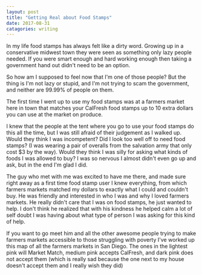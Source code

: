 ```yaml
---
layout: post
title: "Getting Real about Food Stamps"
date: 2017-08-31
catagories: writing
---
```

In my life food stamps has always felt like a dirty word. Growing up in a conservative midwest town they were seen as something only lazy people needed. If you were smart enough and hard working enough then taking a government hand out didn't need to be an option.

So how am I supposed to feel now that I'm one of those people? But the thing is I'm not lazy or stupid, and I'm not trying to scam the government, and neither are 99.99% of people on them.

The first time I went up to use my food stamps was at a farmers market here in town that matches your CalFresh food stamps up to 10 extra dollars you can use at the market on produce. 

I knew that the people at the tent where you go to use your food stamps do this all the time, but I was still afraid of their judgement as I walked up. Would they think I was incompetent? Did I look too well off to need food stamps? (I was wearing a pair of overalls from the salvation army that only cost $3 by the way). Would they think I was silly for asking what kinds of foods I was allowed to buy? I was so nervous I almost didn't even go up and ask, but in the end I'm glad I did.

The guy who met with me was excited to have me there, and made sure right away as a first time food stamp user I knew everything, from which farmers markets matched my dollars to exactly what I could and couldn't buy.  He was friendly and interested in who I was and why I loved farmers markets. He really didn't care that I was on food stamps, he just wanted to help. I don't think he realized that with his kindness he helped calm a lot of self doubt I was having about what type of person I was asking for this kind of help.

If you want to go meet him and all the other awesome people trying to make farmers markets accessible to those struggling with poverty I've worked up this map of all the farmers markets in San Diego. The ones in the lightest pink will Market Match, medium pink accepts CalFresh, and dark pink does not accept them (which is really sad because the one next to my house doesn't accept them and I really wish they did)

<script src="https://ebrowningsdpz.carto.com/builder/7f31f7e8-8e74-11e7-bd4e-0e9ed59b32fa/embed"><script>

Not that I've got it all figured out, but the longer I'm here in this job, the longer I'm living below the poverty line, the more I realize that the world is full of many more people who want to help, than those who want to judge. But I think the world also needs people to talk about it and help change the perspectives of those who think less of people on assistance programs.

I work 40 hours a week for our government working to reduce poverty, trying my best to make ends meet, just trying to make it through the month. I know part of AmeriCorps is getting this first hand experience of poverty, and I'm grateful for it opening my eyes to the daily reality of so many Americans who don't have access to living wage jobs.

I think for me it starts by speaking up at home when jokes are made by people I love, friends and family, who don't mean to cause harm but are still spreading false ideas with their words. Maybe if they see me, someone they know and love, someone who works hard and gives back and defies many of their pre conceived notions opening up about going on Food Stamps during this time in my life something can change. The fear of judgement is still there but I have no shame about asking for help.
